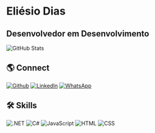 # Eliésio Dias

## Desenvolvedor em Desenvolvimento

![GitHub Stats](https://github-readme-stats.vercel.app/api?username=develidias&theme=midnight-purple&show_icons=true)

## 🌎 Connect

[![Github](https://img.shields.io/badge/Github-000?style=for-the-badge&logo=github&logoColor=6100ab)](https://github.com/develidias)
[![LinkedIn](https://img.shields.io/badge/LinkedIn-000?style=for-the-badge&logo=linkedin&logoColor=6100ab)](https://www.linkedin.com/in/eliésio-dias/)
[![WhatsApp](https://img.shields.io/badge/WhatsApp-000?style=for-the-badge&logo=whatsapp&logoColor=6100ab)](https://api.whatsapp.com/send?phone=5516997814592)
## 🛠 Skills

![.NET](https://img.shields.io/badge/.NET-000?style=for-the-badge&logo=dotnet)
![C#](https://img.shields.io/badge/C%23-000000?style=for-the-badge&logo=c-sharp&logoColor=green)
![JavaScript](https://img.shields.io/badge/JavaScript-000?style=for-the-badge&logo=javascript)
![HTML](https://img.shields.io/badge/HTML5-000?style=for-the-badge&logo=html5)
![CSS](https://img.shields.io/badge/CSS3-000?style=for-the-badge&logo=css3&logoColor=264CE4)
